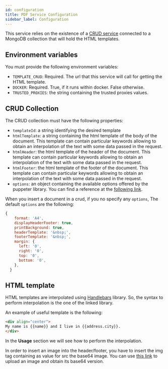 ```yaml
---
id: configuration
title: PDF Service Configuration
sidebar_label: Configuration
---
```

This service relies on the existence of a [CRUD service](http://git.makeitapp.eu/mia-platform-core/crud-service) connected to a MongoDB collection that will hold the HTML templates.

## Environment variables
You must provide the following environment variables:
- `TEMPLATE_CRUD`: Required. The url that this service will call for getting the HTML template.
- `DOCKER`: Required. True, if it runs within docker. False otherwise.
- `TRUSTED_PROXIES`: the string containing the trusted proxies values.
## CRUD Collection
The CRUD collection must have the following properties:
 - `templateId`: a string identifying the desired template
 - `htmlTemplate`: a string containing the html template of the body of the document. This template can contain particular keywords allowing to obtain an interpolation of the text with some data passed in the request.
 - `htmlHeader`: the html template of the header of the document. This template can contain particular keywords allowing to obtain an interpolation of the text with some data passed in the request.
 - `htmlFooter`: the html template of the footer of the document. This template can contain particular keywords allowing to obtain an interpolation of the text with some data passed in the request.
 - `options`: an object containing the available options offered by the puppeter library. You can find a reference at the [following link](https://github.com/GoogleChrome/puppeteer/blob/master/docs/api.md#pagepdfoptions).

When you insert a document in a crud, if you no specify any `options`, The default `options` are the following:
```javascript
{
    format: 'A4',
    displayHeaderFooter: true,
    printBackground: true,
    headerTemplate: '&nbsp;',
    footerTemplate: '&nbsp;',
    margin: {
      left: '0',
      right: '0',
      top: '0',
      bottom: '0',
    },
  }
```

## HTML template
HTML templates are interpolated using [Handlebars](https://github.com/wycats/handlebars.js/) library. So, the syntax to perform interpolation is the one of the linked library.

An example of useful template is the following:
```html
<div align="center">
My name is {{name}} and I live in {{address.city}}.
</div>
```

In the **Usage** section we will see how to perform the interpolation.

In order to insert an image into the header/footer, you have to insert the img tag containing as value for src the base64 image.
You can use [this link](https://codebeautify.org/image-to-base64-converter) to upload an image and obtain its base64 version.
